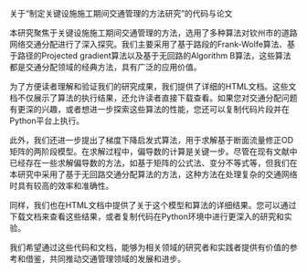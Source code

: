 关于“制定关键设施施工期间交通管理的方法研究”的代码与论文

本研究聚焦于关键设施施工期间交通管理的方法，选用了多种算法对钦州市的道路网络交通分配进行了深入探究。我们主要采用了基于路段的Frank-Wolfe算法、基于路径的Projected gradient算法以及基于无回路的Algorithm B算法，这些算法都是交通分配领域的经典方法，具有广泛的应用价值。

为了方便读者理解和验证我们的研究成果，我们提供了详细的HTML文档。这些文档不仅展示了算法的执行结果，还允许读者直接下载查看。如果您对交通分配问题有更深的兴趣，或者想进一步探索这些算法的性能，您还可以复制代码片段并在Python平台上执行。

此外，我们还进一步提出了梯度下降启发式算法，用于求解基于断面流量修正OD矩阵的两阶段模型。在求解过程中，偏导数的计算是关键一步。尽管在现有文献中已经存在一些求解偏导数的方法，如基于矩阵的公式法、变分不等式等，但我们在本研究中采用了基于无回路交通分配算法的方法，这种方法在处理复杂的交通网络时具有较高的效率和准确性。

同样，我们也在HTML文档中提供了关于这个模型和算法的详细结果。您可以通过下载文档来查看这些结果，或者复制代码在Python环境中进行更深入的研究和实验。

我们希望通过这些代码和文档，能够为相关领域的研究者和实践者提供有价值的参考和借鉴，共同推动交通管理领域的发展和进步。
